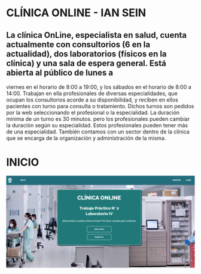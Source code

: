# CLÍNICA ONLINE - IAN SEIN

## La clínica OnLine, especialista en salud, cuenta actualmente con consultorios (6 en la actualidad), dos laboratorios (físicos en la clínica) y una sala de espera general. Está abierta al público de lunes a
viernes en el horario de 8:00 a 19:00, y los sábados en el horario de 8:00 a 14:00. Trabajan en ella profesionales de diversas especialidades, que ocupan los consultorios acorde a su disponibilidad, y reciben en ellos pacientes con turno para consulta o tratamiento. Dichos turnos son pedidos por la web seleccionando el profesional o la especialidad. La duración mínima de un turno es 30 minutos. pero los profesionales pueden cambiar la duración según su especialidad. Estos profesionales pueden tener más de una especialidad. También contamos con un sector dentro de la clínica que se encarga de la organización y administración de la misma.

# INICIO

![](README/home.png)
